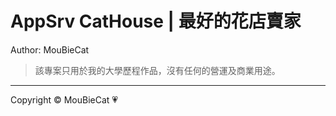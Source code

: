 # AppSrv CatHouse | 最好的花店賣家

Author: MouBieCat

> 該專案只用於我的大學歷程作品，沒有任何的營運及商業用途。

-------------
Copyright © MouBieCat 💗
